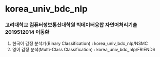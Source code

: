 # korea_univ_bdc_nlp
### 고려대학교 컴퓨터정보통신대학원 빅데이터융합 자연어처리기술 2019512014 이동환



1. 한국어 감정 분석기(Binary Classification) : korea_univ_bdc_nlp/NSMC
2. 영어 감정 분석(Multi-Class Classification) : korea_univ_bdc_nlp/FRIENDS




